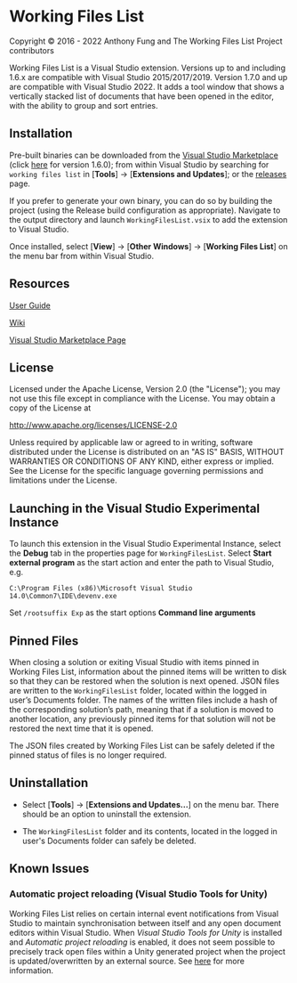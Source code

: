 # Working Files List

Copyright © 2016 - 2022 Anthony Fung and The Working Files List Project
contributors

Working Files List is a Visual Studio extension. Versions up to and including
1.6.x are compatible with Visual Studio 2015/2017/2019. Version 1.7.0 and up are
compatible with Visual Studio 2022. It adds a tool window that shows a
vertically stacked list of documents that have been opened in the editor, with
the ability to group and sort entries.

## Installation

Pre-built binaries can be downloaded from the [Visual Studio Marketplace](https://marketplace.visualstudio.com/items?itemName=Ant-f.WorkingFilesList2022) (click [here](https://marketplace.visualstudio.com/items?itemName=Ant-f.WorkingFilesList) for version 1.6.0);
from within Visual Studio by searching for `working files list` in
[**Tools**] -> [**Extensions and Updates**]; or the [releases](https://github.com/Ant-f/WorkingFilesList/releases)
page.

If you prefer to generate your own binary, you can do so by building the project
(using the Release build configuration as appropriate). Navigate to the output
directory and launch `WorkingFilesList.vsix` to add the extension to Visual Studio.

Once installed, select [**View**] -> [**Other Windows**] -> [**Working Files List**] on
the menu bar from within Visual Studio.

## Resources

[User Guide](https://github.com/Ant-f/WorkingFilesList/wiki/User-Guide)

[Wiki](https://github.com/Ant-f/WorkingFilesList/wiki)

[Visual Studio Marketplace Page](https://marketplace.visualstudio.com/items?itemName=Ant-f.WorkingFilesList2022)

## License

Licensed under the Apache License, Version 2.0 (the "License");
you may not use this file except in compliance with the License.
You may obtain a copy of the License at
   
<http://www.apache.org/licenses/LICENSE-2.0>
   
Unless required by applicable law or agreed to in writing, software
distributed under the License is distributed on an "AS IS" BASIS,
WITHOUT WARRANTIES OR CONDITIONS OF ANY KIND, either express or implied.
See the License for the specific language governing permissions and
limitations under the License.

## Launching in the Visual Studio Experimental Instance

To launch this extension in the Visual Studio Experimental Instance, select the
**Debug** tab in the properties page for `WorkingFilesList`. Select **Start
external program** as the start action and enter the path to Visual Studio, e.g.

`C:\Program Files (x86)\Microsoft Visual Studio 14.0\Common7\IDE\devenv.exe`

Set `/rootsuffix Exp` as the start options **Command line arguments**

## Pinned Files

When closing a solution or exiting Visual Studio with items pinned in Working
Files List, information about the pinned items will be written to disk so that
they can be restored when the solution is next opened. JSON files are written to
the `WorkingFilesList` folder, located within the logged in user’s Documents
folder. The names of the written files include a hash of the corresponding
solution’s path, meaning that if a solution is moved to another location, any
previously pinned items for that solution will not be restored the next time
that it is opened.

The JSON files created by Working Files List can be safely deleted if the pinned
status of files is no longer required.

## Uninstallation

* Select [**Tools**] -> [**Extensions and Updates...**] on the menu bar. There
should be an option to uninstall the extension.

* The `WorkingFilesList` folder and its contents, located in the logged in
user's Documents folder can safely be deleted.

## Known Issues

### Automatic project reloading (Visual Studio Tools for Unity)

Working Files List relies on certain internal event notifications from Visual
Studio to maintain synchronisation between itself and any open document editors
within Visual Studio. When _Visual Studio Tools for Unity_ is installed and
_Automatic project reloading_ is enabled, it does not seem possible to precisely
track open files within a Unity generated project when the project is
updated/overwritten by an external source. See
[here](https://github.com/Ant-f/WorkingFilesList/issues/14) for more information.
